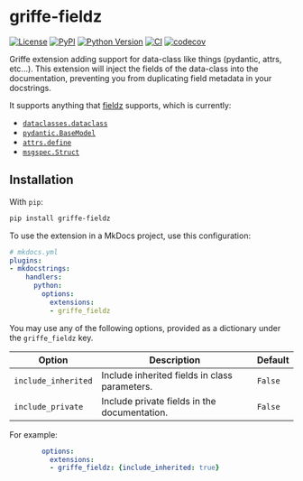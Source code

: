 # griffe-fieldz

[![License](https://img.shields.io/pypi/l/griffe-fieldz.svg?color=green)](https://github.com/pyapp-kit/griffe-fieldz/raw/main/LICENSE)
[![PyPI](https://img.shields.io/pypi/v/griffe-fieldz.svg?color=green)](https://pypi.org/project/griffe-fieldz)
[![Python Version](https://img.shields.io/pypi/pyversions/griffe-fieldz.svg?color=green)](https://python.org)
[![CI](https://github.com/pyapp-kit/griffe-fieldz/actions/workflows/ci.yml/badge.svg)](https://github.com/pyapp-kit/griffe-fieldz/actions/workflows/ci.yml)
[![codecov](https://codecov.io/gh/pyapp-kit/griffe-fieldz/branch/main/graph/badge.svg)](https://codecov.io/gh/pyapp-kit/griffe-fieldz)

Griffe extension adding support for data-class like things (pydantic, attrs,
etc...). This extension will inject the fields of the data-class into the
documentation, preventing you from duplicating field metadata in your
docstrings.

It supports anything that [fieldz](https://github.com/pyapp-kit/fieldz)
supports, which is currently:

- [`dataclasses.dataclass`](https://docs.python.org/3/library/dataclasses.html#dataclasses.dataclass)
- [`pydantic.BaseModel`](https://docs.pydantic.dev/latest/)
- [`attrs.define`](https://www.attrs.org/en/stable/overview.html)
- [`msgspec.Struct`](https://jcristharif.com/msgspec/)

## Installation

With `pip`:

```bash
pip install griffe-fieldz
```

To use the extension in a MkDocs project, use this configuration:

```yaml
# mkdocs.yml
plugins:
- mkdocstrings:
    handlers:
      python:
        options:
          extensions:
          - griffe_fieldz
```

You may use any of the following options, provided as a dictionary under the
`griffe_fieldz` key.

| Option              | Description                                      | Default |
|---------------------|--------------------------------------------------|---------|
| `include_inherited` | Include inherited fields in class parameters.    | `False` |
| `include_private`   | Include private fields in the documentation.     | `False` |

For example:

```yml
        options:
          extensions:
          - griffe_fieldz: {include_inherited: true}
```
